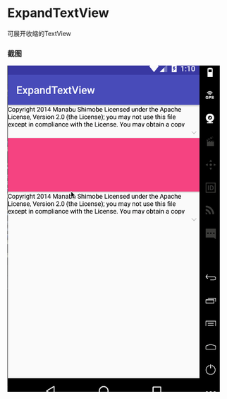 # ExpandTextView
可展开收缩的TextView

### 截图
![Image](https://github.com/Developmc/ExpandTextView/blob/master/app/src/main/res/drawable/gif.gif) 

